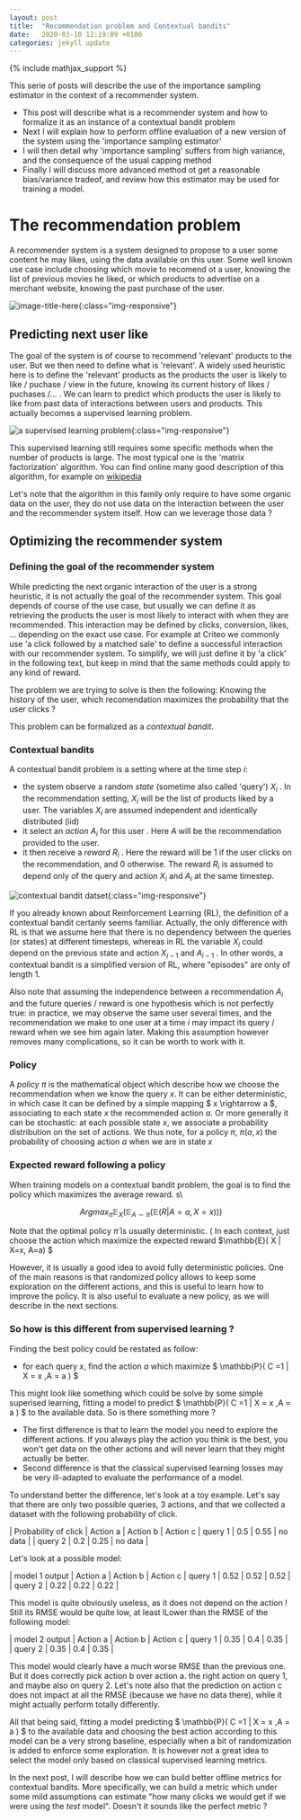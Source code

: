```yaml
---
layout: post
title:  "Recommendation problem and Contextual bandits"
date:   2020-03-10 12:19:09 +0100
categories: jekyll update
---
```

{% include mathjax_support %}

This serie of posts will describe the use of the importance sampling estimator in the context of a recommender system.
- This post will describe what is a recommender system and how to formalize it as an instance of a contextual bandit problem
- Next I will explain how to perform offline evaluation of a new version of the system using the 'importance sampling estimator'
- I will then detail why 'importance sampling' suffers from high variance, and the consequence of the usual capping method
- Finally I will discuss more advanced method ot get a reasonable bias/variance tradeof, and review how this estimator may be used for training a model.
 

# The recommendation problem

A recommender system is a system designed to propose to a user some content he may likes, using the data available on this user.
Some well known use case include choosing which movie to recomend ot a user, knowing the list of previous movies he liked, or which products to advertise on a merchant website, knowing the past purchase of the user.


![image-title-here](/assets/images/reco_problem/reco.png/reco.png){:class="img-responsive"}

## Predicting next user like
 
The goal of the system is of course to recommend 'relevant' products to the user. But we then need to define what is 'relevant'.
A widely used heuristic here is to define the 'relevant' products as the products the user is likely to like / puchase / view in the future, knowing its current history of likes / puchases /... . 
We can learn to predict which products the user is likely to like from past data of interactions between users and products. This actually becomes a supervised learning problem.

![a supervised learning problem](/assets/images/reco_problem/supervised_reco.jpg){:class="img-responsive"}

This supervised learning still requires some specific methods when the number of products is large. The most typical one is the 'matrix factorization' algorithm. You can find online many good description of this algorithm, for example on [wikipedia](https://en.wikipedia.org/wiki/Matrix_factorization_(recommender_systems))

Let's note that the algorithm in this family only require to have some organic data on the user, they do not use data on the interaction between the user and the recommender system itself.
How can we leverage those data ?

## Optimizing the recommender system

### Defining the goal of the recommender system

While predicting the next organic interaction of the user is a strong heuristic, it is not actually the goal of the recommender system.
This goal depends of course of the use case, but usually we can define it as retrieving the products the user is most likely to interact with when they are recommended.
This interaction may be defined by clicks, conversion, likes, ... depending on the exact use case. For example at Criteo we commonly use 'a click followed by a matched sale' to define a successful interaction with our recommender system.
To simplify, we will just define it by 'a click' in the following text, but keep in mind that the same methods could apply to any kind of reward.

The problem we are trying to solve is then the following:
Knowing the history of the user, which recomendation maximizes the probability that the user clicks ?

This problem can be formalized as a _contextual bandit_. 

### Contextual bandits

A contextual bandit problem is a setting where at the time step $i$:
- the system observe a random _state_ (sometime also called 'query') $X_i$ . In the recommendation setting, $X_i$ will be the list of products liked by a user. The variables $X_i$ are assumed independent and identically distributed (iid)
- it select an _action_ $A_i$ for this user . Here $A$ will be the recommendation provided to the user.
- it then receive a _reward_ $R_i$ . Here the reward will be $1$ if the user clicks on the recommendation, and $0$ otherwise. The reward $R_i$ is assumed to depend only of the query and action $X_i$ and $A_i$ at the same timestep.

![contextual bandit datset](/assets/images/reco_problem/bandit_dataset.png){:class="img-responsive"}


If you already known about Reinforcement Learning (RL), the definition of a contextual bandit certanly seems familiar. Actually, the only difference with RL is that we assume here that there is no dependency between the queries (or states) at different timesteps, whereas in RL the variable $X_i$ could depend on the previous state and action $X_{i-1}$ and $A_{i-1}$ . In other words, a contextual bandit is a simplified version of RL, where "episodes" are only of length 1.

Also note that assuming the independence between a recommendation $A_i$ and the future queries / reward is one hypothesis which is not perfectly true: in practice, we may observe the same user several times, and the recommendation we make to one user at a time $i$ may impact its query / reward when we see him again later. Making this assumption however removes many complications, so it can be worth to work with it.

### Policy

A _policy_ $\pi$ is the mathematical object which describe how we choose the recommendation when we know the query $x$.
It can be either deterministic, in which case it can be defined by a simple mapping $ x \rightarrow a $, associating to each state $x$ the recommended action $a$.
Or more generally it can be stochastic: at each possible state $x$, we associate a probability distribution on the set of actions.
We thus note, for a policy $\pi$,  $\pi(a,x)$ the probability of choosing action $a$ when we are in state $x$


### Expected reward following a policy

When training models on a contextual bandit problem, the goal is to find the policy which maximizes the average reward. s\\

$$ Argmax_{ \pi } \mathbb{E}_X ( \mathbb{E}_{ A \sim \pi } ( \mathbb{E}( R | A = a , X = x ))) $$

Note that the optimal policy $\hat{ \pi}$ is usually deterministic. ( In each context, just choose the action which maximize the expected reward $\mathbb{E}( X | X=x,  A=a) $

However, it is usually a good idea to avoid fully deterministic policies. One of the main reasons is that randomized policy allows to keep some exploration on the different actions, and this is useful to learn how to improve the policy. It is also useful to evaluate a new policy, as we will describe in the next sections.

### So how is this different from supervised learning ?

Finding the best policy could be restated as follow: 

- for each query $x$, find the action $a$ which maximize $ \mathbb{P}( C =1 \| X = x ,A = a ) $

This might look like something which could be solve by some simple superised learning, fitting a model to predict $ \mathbb{P}( C =1 \| X = x ,A = a ) $ to the available data. So is there something more ?
- The first difference is that to learn the model you need to explore the different actions. If you always play the action you think is the best, you won't get data on the other actions and will never learn that they might actually be better.
- Second difference is that the classical supervised learning losses may be very ill-adapted to evaluate the performance of a model.

To understand better the difference, let's look at a toy example. 
Let's say that there are only two possible queries, 3 actions, and that we collected a dataset with the following probability of click.

| Probability of click   | Action a | Action b | Action c
| query 1 |   0.5   |    0.55   |    no data   | 
| query 2 |   0.2   |    0.25   |    no data   | 


Let's look at a possible model:

| model 1 output   | Action a | Action b | Action c
| query 1 |   0.52   |    0.52   |    0.52  | 
| query 2 |   0.22   |    0.22   |   0.22   | 

This model is quite obviously useless, as it does not depend on the action ! Still its RMSE would be quite low, at least lLower than the RMSE of the following model:

|	 model 2 output   | Action a | Action b | Action c
| query 1 |   0.35   |    0.4   |    0.35  | 
| query 2 |   0.35   |    0.4   |    0.35  | 

This model would clearly have a much worse RMSE than the previous one. But it does correctly pick action b over action a.
 the right action on query 1, and maybe also on query 2.
Let's note also that the prediction on action c does not impact at all the RMSE (because we have no data there), while it might actually perform totally differently.
  
  
All that being said, fitting a model predicting $ \mathbb{P}( C =1 \| X = x ,A = a ) $ to the available data and choosing the best action according to this model can be a very strong baseline, especially when a bit of randomization is added to enforce some exploration. It is however not a great idea to select the model only based on classical supervised learning metrics.

In the next post, I will describe how we can build better offline metrics for contextual bandits. More specifically, we can build a metric which under some mild assumptions can estimate "how many clicks we would get if we were using the _test_ model". Doesn't it sounds like the perfect metric ? 

